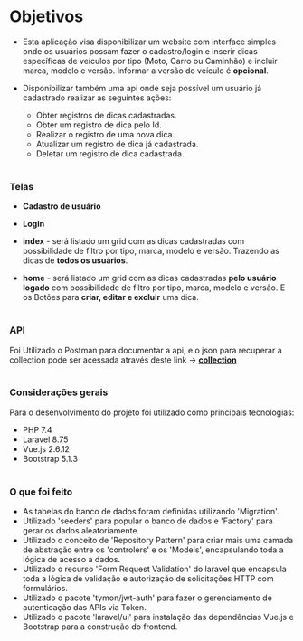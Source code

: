 # Objetivos

- Esta aplicação visa disponibilizar um website com interface simples onde os usuários possam fazer o cadastro/login e inserir dicas específicas de veículos por tipo (Moto, Carro ou Caminhão) e incluir marca, modelo e versão. Informar a versão do veículo é **opcional**.

- Disponibilizar também uma api onde seja possível um usuário já cadastrado realizar as seguintes ações:
	- Obter registros de dicas cadastradas.
	- Obter um registro de dica pelo Id.
	- Realizar o registro de uma nova dica.
	- Atualizar um registro de dica já cadastrada.
	- Deletar um registro de dica cadastrada.
<br/><br/>

### Telas

- **Cadastro de usuário**
- **Login**

- **index** - será listado um grid com as dicas cadastradas com possibilidade de filtro por tipo, marca, modelo e versão. Trazendo as dicas de **todos os usuários**.
- **home** - será listado um grid com as dicas cadastradas **pelo usuário logado** com possibilidade de filtro por tipo, marca, modelo e versão.  E os Botões para **criar, editar e excluir** uma dica.
<br/><br/>

### API

Foi Utilizado o Postman para documentar a api, e o json para recuperar a collection pode ser acessada através deste link -> **[collection](https://www.getpostman.com/collections/f12b34a5b5a5fd79aa09")**
<br/><br/>

### Considerações gerais

Para o desenvolvimento do projeto foi utilizado como principais tecnologias:
- PHP 7.4
- Laravel 8.75
- Vue.js 2.6.12
- Bootstrap 5.1.3
<br/><br/>

### O que foi feito

- As tabelas do banco de dados foram definidas utilizando 'Migration'.
- Utilizado 'seeders' para popular o banco de dados e 'Factory' para gerar os dados aleatoriamente.
- Utilizado o conceito de 'Repository Pattern' para criar mais uma camada de abstração entre os 'controlers' e os 'Models', encapsulando toda a lógica de acesso a dados.
- Utilizado o recurso 'Form Request Validation' do laravel que encapsula toda a lógica de validação e autorização de solicitações HTTP com formulários.
- Utilizado o pacote 'tymon/jwt-auth' para fazer o gerenciamento de autenticação das APIs via Token.
- Utilizado o pacote 'laravel/ui' para instalação das dependências Vue.js e Bootstrap para a construção do frontend.